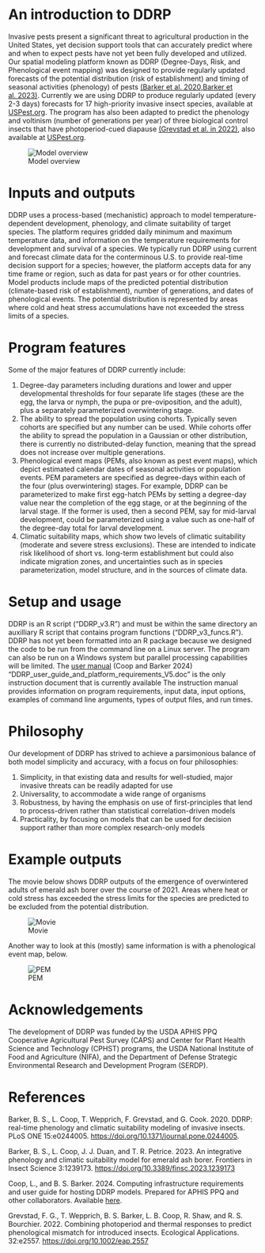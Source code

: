 # An introduction to DDRP

Invasive pests present a significant threat to agricultural production
in the United States, yet decision support tools that can accurately
predict where and when to expect pests have not yet been fully developed
and utilized. Our spatial modeling platform known as DDRP (Degree-Days,
Risk, and Phenological event mapping) was designed to provide regularly
updated forecasts of the potential distribution (risk of establishment)
and timing of seasonal activities (phenology) of pests [(Barker et
al. 2020,](https://doi.org/10.1371/journal.pone.0244005)[Barker et
al. 2023)](https://doi.org/10.3389/finsc.2023.1239173). Currently we are
using DDRP to produce regularly updated (every 2-3 days) forecasts for
17 high-priority invasive insect species, available at
[USPest.org](http://uspest.org/CAPS). The program has also been adapted
to predict the phenology and voltinism (number of generations per year)
of three biological control insects that have photoperiod-cued diapause
[(Grevstad et al. in 2022)](https://doi.org/10.1002/eap.2557), also
available at [USPest.org](http://uspest.org/dd/dodmaps).

<figure>
<img
src="https://github.com/bbarker505/ddrp_v2/blob/master/images/model_overview.png?raw=true"
alt="Model overview" />
<figcaption aria-hidden="true">Model overview</figcaption>
</figure>

# Inputs and outputs

DDRP uses a process-based (mechanistic) approach to model
temperature-dependent development, phenology, and climate suitability of
target species. The platform requires gridded daily minimum and maximum
temperature data, and information on the temperature requirements for
development and survival of a species. We typically run DDRP using
current and forecast climate data for the conterminous U.S. to provide
real-time decision support for a species; however, the platform accepts
data for any time frame or region, such as data for past years or for
other countries. Model products include maps of the predicted potential
distribution (climate-based risk of establishment), number of
generations, and dates of phenological events. The potential
distribution is represented by areas where cold and heat stress
accumulations have not exceeded the stress limits of a species.

# Program features

Some of the major features of DDRP currently include:  
1) Degree-day parameters including durations and lower and upper
developmental thresholds for four separate life stages (these are the
egg, the larva or nymph, the pupa or pre-oviposition, and the adult),
plus a separately parameterized overwintering stage.  
2) The ability to spread the population using cohorts. Typically seven
cohorts are specified but any number can be used. While cohorts offer
the ability to spread the population in a Gaussian or other
distribution, there is currently no distributed-delay function, meaning
that the spread does not increase over multiple generations.  
3) Phenological event maps (PEMs, also known as pest event maps), which
depict estimated calendar dates of seasonal activities or population
events. PEM parameters are specified as degree-days within each of the
four (plus overwintering) stages. For example, DDRP can be parameterized
to make first egg-hatch PEMs by setting a degree-day value near the
completion of the egg stage, or at the beginning of the larval stage. If
the former is used, then a second PEM, say for mid-larval development,
could be parameterized using a value such as one-half of the degree-day
total for larval development.  
4) Climatic suitability maps, which show two levels of climatic
suitability (moderate and severe stress exclusions). These are intended
to indicate risk likelihood of short vs. long-term establishment but
could also indicate migration zones, and uncertainties such as in
species parameterization, model structure, and in the sources of climate
data.

# Setup and usage

DDRP is an R script (“DDRP\_v3.R”) and must be within the same directory
an auxilliary R script that contains program functions
(“DDRP\_v3\_funcs.R”). DDRP has not yet been formatted into an R package
because we designed the code to be run from the command line on a Linux
server. The program can also be run on a Windows system but parallel
processing capabilities will be limited. The [user
manual](https://github.com/bbarker505/ddrp_v3/blob/main/manual/DDRP_user_guide_and_platform_requirements_V5.doc)
(Coop and Barker 2024)
“DDRP\_user\_guide\_and\_platform\_requirements\_V5.doc” is the only
instruction document that is currently available The instruction manual
provides information on program requirements, input data, input options,
examples of command line arguments, types of output files, and run
times.

# Philosophy

Our development of DDRP has strived to achieve a parsimonious balance of
both model simplicity and accuracy, with a focus on four philosophies:  
1) Simplicity, in that existing data and results for well-studied, major
invasive threats can be readily adapted for use  
2) Universality, to accommodate a wide range of organisms  
3) Robustness, by having the emphasis on use of first-principles that
lend to process-driven rather than statistical correlation-driven
models  
4) Practicality, by focusing on models that can be used for decision
support rather than more complex research-only models

# Example outputs

The movie below shows DDRP outputs of the emergence of overwintered
adults of emerald ash borer over the course of 2021. Areas where heat or
cold stress has exceeded the stress limits for the species are predicted
to be excluded from the potential distribution.

<figure>
<img
src="https://github.com/bbarker505/ddrp_v2/blob/master/images/EAB_2021.gif?raw=true"
alt="Movie" />
<figcaption aria-hidden="true">Movie</figcaption>
</figure>

Another way to look at this (mostly) same information is with a
phenological event map, below.

<figure>
<img
src="https://github.com/bbarker505/ddrp_v2/blob/master/images/EAB_Avg_PEMp0Excl2_20211231.png?raw=TRUE"
alt="PEM" />
<figcaption aria-hidden="true">PEM</figcaption>
</figure>

# Acknowledgements

The development of DDRP was funded by the USDA APHIS PPQ Cooperative
Agricultural Pest Survey (CAPS) and Center for Plant Health Science and
Technology (CPHST) programs, the USDA National Institute of Food and
Agriculture (NIFA), and the Department of Defense Strategic
Environmental Research and Development Program (SERDP).

# References

Barker, B. S., L. Coop, T. Wepprich, F. Grevstad, and G. Cook. 2020.
DDRP: real-time phenology and climatic suitability modeling of invasive
insects. PLoS ONE 15:e0244005.
<https://doi.org/10.1371/journal.pone.0244005>.

Barker, B. S., L. Coop, J. J. Duan, and T. R. Petrice. 2023. An
integrative phenology and climatic suitability model for emerald ash
borer. Frontiers in Insect Science 3:1239173.
<https://doi.org/10.3389/finsc.2023.1239173>

Coop, L., and B. S. Barker. 2024. Computing infrastructure requirements
and user guide for hosting DDRP models. Prepared for APHIS PPQ and other
collaborators. Available
[here](https://github.com/bbarker505/ddrp_v3/blob/main/manual/DDRP_user_guide_and_platform_requirements_V5.doc).

Grevstad, F. G., T. Wepprich, B. S. Barker, L. B. Coop, R. Shaw, and R.
S. Bourchier. 2022. Combining photoperiod and thermal responses to
predict phenological mismatch for introduced insects. Ecological
Applications. 32:e2557. <https://doi.org/10.1002/eap.2557>
